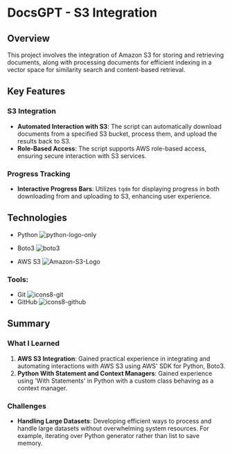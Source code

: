 # DocsGPT - S3 Integration

## Overview
This project involves the integration of Amazon S3 for storing and retrieving documents, along with processing documents for efficient indexing in a vector space for similarity search and content-based retrieval.

## Key Features

### S3 Integration
- **Automated Interaction with S3**: The script can automatically download documents from a specified S3 bucket, process them, and upload the results back to S3.
- **Role-Based Access**: The script supports AWS role-based access, ensuring secure interaction with S3 services.

### Progress Tracking
- **Interactive Progress Bars**: Utilizes `tqdm` for displaying progress in both downloading from and uploading to S3, enhancing user experience.

## Technologies

- Python ![python-logo-only](https://github.com/jaredbradley243/DocsGPT-S3-Script/assets/107898107/c3d2ee19-fa5a-4374-931e-9f43e63935ea)

- Boto3 ![boto3](https://github.com/jaredbradley243/DocsGPT-S3-Script/assets/107898107/6f0e536b-4cfc-49f4-82cf-ab449264bd78)

- AWS S3 ![Amazon-S3-Logo](https://github.com/jaredbradley243/DocsGPT-S3-Script/assets/107898107/4ae6aa2e-6793-4cc4-8c88-7ed60db49f47)


### Tools:
- Git ![icons8-git](https://user-images.githubusercontent.com/107898107/211131596-fdb65679-35fb-4d60-8ca2-5ec536487391.svg)
- GitHub ![icons8-github](https://user-images.githubusercontent.com/107898107/211131605-60836c1f-9fe5-4567-a6f1-6afb2dfce9b6.svg)

## Summary

### What I Learned

1. **AWS S3 Integration**: Gained practical experience in integrating and automating interactions with AWS S3 using AWS' SDK for Python, Boto3.
2. **Python With Statement and Context Managers**: Gained experience using 'With Statements' in Python with a custom class behaving as a context manager. 

### Challenges
- **Handling Large Datasets**: Developing efficient ways to process and handle large datasets without overwhelming system resources. For example, iterating over Python generator rather than list to save memory.

